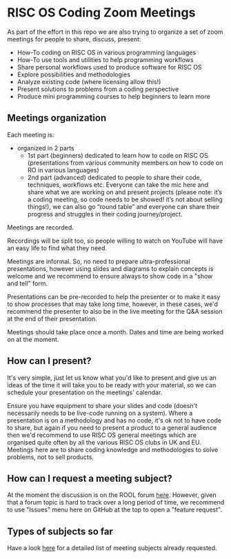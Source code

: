 # RISC OS Coding Zoom Meetings

As part of the effort in this repo we are also trying to organize a set of zoom meetings for people to share, discuss, present:

* How-To coding on RISC OS in various programming languages
* How-To use tools and utilities to help programming workflows
* Share personal workflows used to produce software for RISC OS
* Explore possibilities and methodologies
* Analyze existing code (where licensing allow this!)
* Present solutions to problems from a coding perspective
* Produce mini programming courses to help beginners to learn more

## Meetings organization

Each meeting is:

* organized in 2 parts
  * 1st part (beginners) dedicated to learn how to code on RISC OS (presentations from various community members on how to code on RO in various languages)
  * 2nd part (advanced) dedicated to people to share their code, techniques, workflows etc. Everyone can take the mic here and share what we are working on and present projects (please note: it’s a coding meeting, so code needs to be showed! it’s not about selling things!), we can also go “round table” and everyone can share their progress and struggles in their coding journey/project.

Meetings are recorded.

Recordings will be split too, so people willing to watch on YouTube will have an easy life to find what they need.

Meetings are informal. So, no need to prepare ultra-professional presentations, however using slides and diagrams to explain concepts is welcome and we recommend to ensure always to show code in a "show and tell" form.

Presentations can be pre-recorded to help the presenter or to make it easy to show processes that may take long time, however, in these cases, we'd recommend the presenter to also be in the live meeting for the Q&A session at the end of their presentation.

Meetings should take place once a month. Dates and time are being worked on at the moment.

## How can I present?

It's very simple, just let us know what you'd like to present and give us an ideas of the time it will take you to be ready with your material, so we can schedule your presentation on the meetings' calendar.

Ensure you have equipment to share your slides and code (doesn't necessarily needs to be live-code running on a system).
Where a presentation is on a methodology and has no code, it's ok not to have code to share, but again if you need to present a product to a general audience then we'd recommend to use RISC OS general meetings which are organised quite often by all the various RISC OS clubs in UK and EU. Meetings here are to share coding knowledge and methodologies to solve problems, not to sell products.

## How can I request a meeting subject?

At the moment the discussion is on the ROOL forum [here](https://www.riscosopen.org/forum/forums/5/topics/17493?page=1). However, given that a forum topic is hard to track over a long period of time, we recommend to use "Issues" menu here on GitHub at the top to open a "feature request".

## Types of subjects so far

Have a look [here](RISCOSCodingMeetingsIdeas.md) for a detailed list of meeting subjects already requested.
